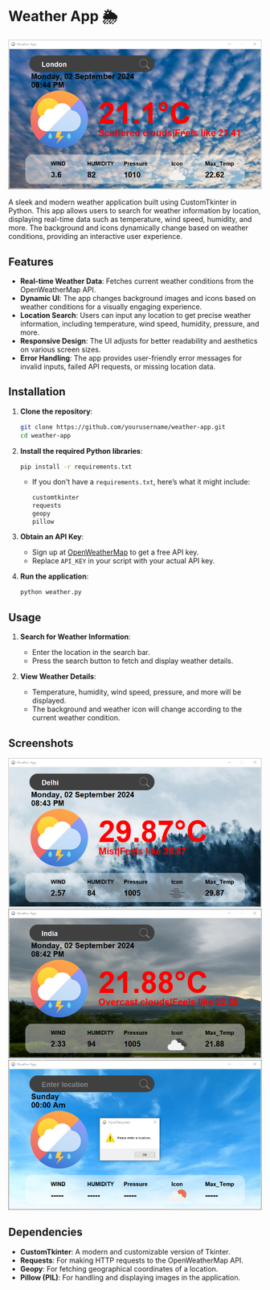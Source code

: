 
# Weather App 🌦️

![Weather App Screenshot](Screenshots/pic1.png) 

A sleek and modern weather application built using CustomTkinter in Python. This app allows users to search for weather information by location, displaying real-time data such as temperature, wind speed, humidity, and more. The background and icons dynamically change based on weather conditions, providing an interactive user experience.

## Features

- **Real-time Weather Data**: Fetches current weather conditions from the OpenWeatherMap API.
- **Dynamic UI**: The app changes background images and icons based on weather conditions for a visually engaging experience.
- **Location Search**: Users can input any location to get precise weather information, including temperature, wind speed, humidity, pressure, and more.
- **Responsive Design**: The UI adjusts for better readability and aesthetics on various screen sizes.
- **Error Handling**: The app provides user-friendly error messages for invalid inputs, failed API requests, or missing location data.

## Installation

1. **Clone the repository**:
    ```bash
    git clone https://github.com/yourusername/weather-app.git
    cd weather-app
    ```

2. **Install the required Python libraries**:
    ```bash
    pip install -r requirements.txt
    ```
    - If you don't have a `requirements.txt`, here’s what it might include:
      ```text
      customtkinter
      requests
      geopy
      pillow
      ```

3. **Obtain an API Key**:
    - Sign up at [OpenWeatherMap](https://openweathermap.org/api) to get a free API key.
    - Replace `API_KEY` in your script with your actual API key.

4. **Run the application**:
    ```bash
    python weather.py
    ```

## Usage

1. **Search for Weather Information**: 
    - Enter the location in the search bar.
    - Press the search button to fetch and display weather details.

2. **View Weather Details**:
    - Temperature, humidity, wind speed, pressure, and more will be displayed.
    - The background and weather icon will change according to the current weather condition.

## Screenshots

![Screenshot 1](Screenshots/pic2.png)
![Screenshot 2](Screenshots/pic3.png)
![Screenshot 2](Screenshots/pic4.png)

## Dependencies

- **CustomTkinter**: A modern and customizable version of Tkinter.
- **Requests**: For making HTTP requests to the OpenWeatherMap API.
- **Geopy**: For fetching geographical coordinates of a location.
- **Pillow (PIL)**: For handling and displaying images in the application.



